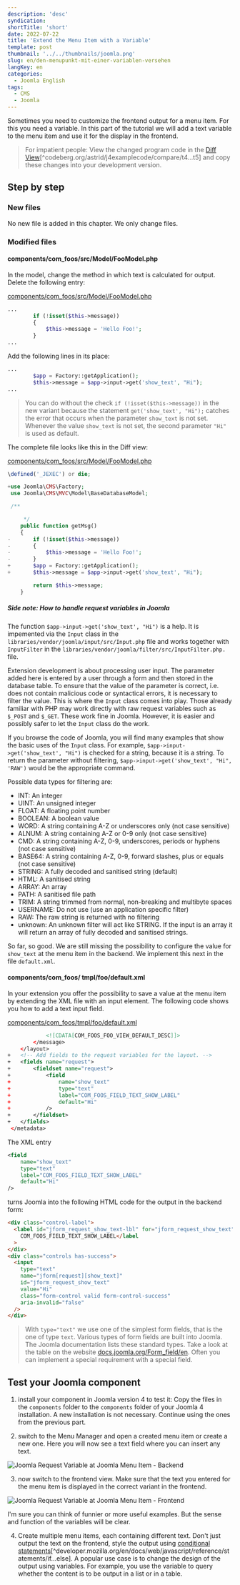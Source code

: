 ```yaml
---
description: 'desc'
syndication:
shortTitle: 'short'
date: 2022-07-22
title: 'Extend the Menu Item with a Variable'
template: post
thumbnail: '../../thumbnails/joomla.png'
slug: en/den-menupunkt-mit-einer-variablen-versehen
langKey: en
categories:
  - Joomla English
tags:
  - CMS
  - Joomla
---
```


Sometimes you need to customize the frontend output for a menu item. For this you need a variable. In this part of the tutorial we will add a text variable to the menu item and use it for the display in the frontend.<!-- \index{parameter} --><!-- \index{variable} -->

> For impatient people: View the changed program code in the [Diff View](https://codeberg.org/astrid/j4examplecode/compare/t4...t5)[^codeberg.org/astrid/j4examplecode/compare/t4...t5] and copy these changes into your development version.

## Step by step

### New files

No new file is added in this chapter. We only change files.

### Modified files

<!-- prettier-ignore -->
#### components/com\_foos/src/Model/FooModel.php

In the model, change the method in which text is calculated for output. Delete the following entry:

[components/com_foos/src/Model/FooModel.php](https://codeberg.org/astrid/j4examplecode/src/branch/t5/src/components/com_foos/src/Model/FooModel.php)

```php
...
		if (!isset($this->message))
		{
			$this->message = 'Hello Foo!';
		}
...
```

Add the following lines in its place:

```php
...
		$app = Factory::getApplication();
		$this->message = $app->input->get('show_text', "Hi");
...
```

> You can do without the check `if (!isset($this->message))` in the new variant because the statement `get('show_text', "Hi");` catches the error that occurs when the parameter `show_text` is not set. Whenever the value `show_text` is not set, the second parameter<!-- \index{parameter} --> `"Hi"` is used as default.

The complete file looks like this in the Diff view:

[components/com_foos/src/Model/FooModel.php](https://codeberg.org/astrid/j4examplecode/src/branch/t5/src/components/com_foos/src/Model/FooModel.php)

```php {diff}
\defined('_JEXEC') or die;

+use Joomla\CMS\Factory;
 use Joomla\CMS\MVC\Model\BaseDatabaseModel;

 /**

 	 */
 	public function getMsg()
 	{
-		if (!isset($this->message))
-		{
-			$this->message = 'Hello Foo!';
-		}
+		$app = Factory::getApplication();
+		$this->message = $app->input->get('show_text', "Hi");

 		return $this->message;
 	}

```

##### Side note: How to handle request variables in Joomla<!-- \index{Request} --><!-- \index{$_POST} --><!-- \index{$_GET} --><!-- \index{Input} -->

The function `$app->input->get('show_text', "Hi")` is a help. It is impemented via the `Input` class in the `libraries/vendor/joomla/input/src/Input.php` file and works together with `InputFilter` in the `libraries/vendor/joomla/filter/src/InputFilter.php.` file.

Extension development is about processing user input. The parameter added here is entered by a user through a form and then stored in the database table. To ensure that the value of the parameter is correct, i.e. does not contain malicious code or syntactical errors, it is necessary to filter the value. This is where the `Input` class comes into play. Those already familiar with PHP may work directly with raw request variables such as `$_POST` and `$_GET`. These work fine in Joomla. However, it is easier and possibly safer to let the `Input` class do the work. 

If you browse the code of Joomla, you will find many examples that show the basic uses of the `Input` class. For example, `$app->input->get('show_text', "Hi")` is checked for a string, because it is a string. To return the parameter without filtering, `$app->input->get('show_text', "Hi", 'RAW')` would be the appropriate command. 

Possible data types for filtering are:
- INT: An integer
- UINT: An unsigned integer
- FLOAT: A floating point number
- BOOLEAN: A boolean value
- WORD: A string containing A-Z or underscores only (not case sensitive)
- ALNUM: A string containing A-Z or 0-9 only (not case sensitive)
- CMD: A string containing A-Z, 0-9, underscores, periods or hyphens (not case sensitive)
- BASE64: A string containing A-Z, 0-9, forward slashes, plus or equals (not case sensitive)
- STRING: A fully decoded and sanitised string (default)
- HTML: A sanitised string
- ARRAY: An array
- PATH: A sanitised file path
- TRIM: A string trimmed from normal, non-breaking and multibyte spaces
- USERNAME: Do not use (use an application specific filter)
- RAW: The raw string is returned with no filtering
- unknown: An unknown filter will act like STRING. If the input is an array it will return an array of fully decoded and sanitised strings.

So far, so good. We are still missing the possibility to configure the value for `show_text` at the menu item in the backend. We implement this next in the file `default.xml`.

<!-- prettier-ignore -->
#### components/com\_foos/ tmpl/foo/default.xml

In your extension you offer the possibility to save a value at the menu item by extending the XML file with an input element. The following code shows you how to add a text input field.

[components/com_foos/tmpl/foo/default.xml](https://codeberg.org/astrid/j4examplecode/src/branch/t5/src/components/com_foos/tmpl/foo/default.xml)

```xml {diff}
 			<![CDATA[COM_FOOS_FOO_VIEW_DEFAULT_DESC]]>
 		</message>
 	</layout>
+	<!-- Add fields to the request variables for the layout. -->
+	<fields name="request">
+		<fieldset name="request">
+			<field
+				name="show_text"
+				type="text"
+				label="COM_FOOS_FIELD_TEXT_SHOW_LABEL"
+				default="Hi"
+			/>
+		</fieldset>
+	</fields>
 </metadata>

```

The XML entry

```xml
<field
	name="show_text"
	type="text"
	label="COM_FOOS_FIELD_TEXT_SHOW_LABEL"
	default="Hi"
/>
```

turns Joomla into the following HTML code for the output in the backend form:

```html
<div class="control-label">
  <label id="jform_request_show_text-lbl" for="jform_request_show_text">
    COM_FOOS_FIELD_TEXT_SHOW_LABEL</label
  >
</div>
<div class="controls has-success">
  <input
    type="text"
    name="jform[request][show_text]"
    id="jform_request_show_text"
    value="Hi"
    class="form-control valid form-control-success"
    aria-invalid="false"
  />
</div>
```

> With `type="text"` we use one of the simplest form fields, that is the one of type `text`. Various types of form fields are built into Joomla. The Joomla documentation lists these standard types. Take a look at the table on the website [docs.joomla.org/Form_field/en](https://docs.joomla.org/Form_field/en). Often you can implement a special requirement with a special field.

## Test your Joomla component

1. install your component in Joomla version 4 to test it: Copy the files in the `components` folder to the `components` folder of your Joomla 4 installation. A new installation is not necessary. Continue using the ones from the previous part.

2. switch to the Menu Manager and open a created menu item or create a new one. Here you will now see a text field where you can insert any text.

![Joomla Request Variable at Joomla Menu Item - Backend](/images/j4x6x1.png)

3. now switch to the frontend view. Make sure that the text you entered for the menu item is displayed in the correct variant in the frontend.

![Joomla Request Variable at Joomla Menu Item - Frontend](/images/j4x6x2.png)

I'm sure you can think of funnier or more useful examples. But the sense and function of the variables will be clear.

4. Create multiple menu items, each containing different text. Don't just output the text on the frontend, style the output using [conditional statements](https://developer.mozilla.org/en/docs/Web/JavaScript/Reference/Statements/if...else)[^developer.mozilla.org/en/docs/web/javascript/reference/statements/if...else]. A popular use case is to change the design of the output using variables. For example, you use the variable to query whether the content is to be output in a list or in a table.

<img src="https://vg08.met.vgwort.de/na/98d3772e579c429fa2b4b823195b57b5" width="1" height="1" alt="">
